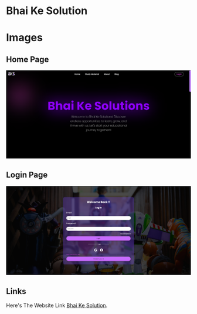 # Bhai Ke Solution
 
# Images
## Home Page
![This is an alt text.](https://github.com/HEADYKAGE/Bhai-Ke-Solution/blob/a2594af26572f40ea364bd9068aa3f06e5095592/Components/Assets/img/Screenshot/Screenshot%202024-08-10%20203230.png)
## Login Page
![This is an alt text.](https://github.com/HEADYKAGE/Bhai-Ke-Solution/blob/a2594af26572f40ea364bd9068aa3f06e5095592/Components/Assets/img/Screenshot/Screenshot%202024-08-10%20203240.png)



## Links

Here's The Website Link [Bhai Ke Solution](https://bhaikesolution.lovestoblog.com/).
